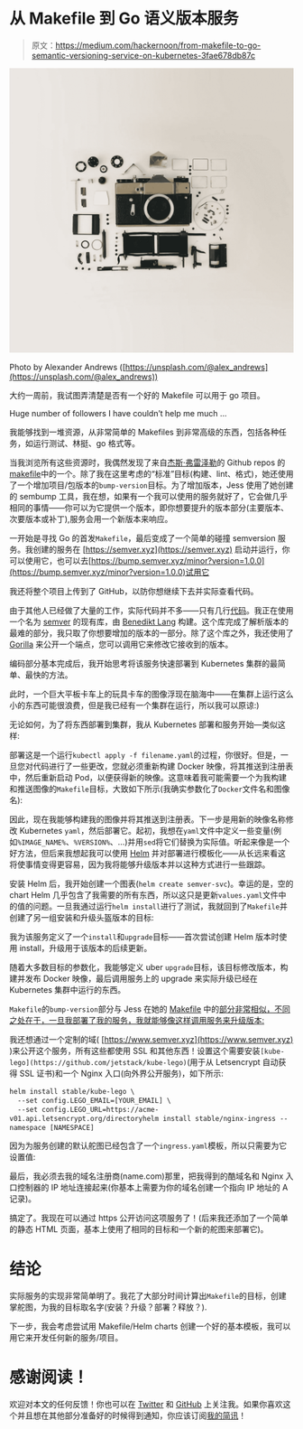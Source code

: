 # 从 Makefile 到 Go 语义版本服务

> 原文：<https://medium.com/hackernoon/from-makefile-to-go-semantic-versioning-service-on-kubernetes-3fae678db87c>

![](img/8c882a5c83ddf87d8728c03497900185.png)

Photo by Alexander Andrews ([https://unsplash.com/@alex_andrews](https://unsplash.com/@alex_andrews))

大约一周前，我试图弄清楚是否有一个好的 Makefile 可以用于 go 项目。

Huge number of followers I have couldn’t help me much …

我能够找到一堆资源，从非常简单的 Makefiles 到非常高级的东西，包括各种任务，如运行测试、林挺、go 格式等。

当我浏览所有这些资源时，我偶然发现了来自[杰斯·弗雷泽勒](https://github.com/jessfraz)的 Github repos 的[makefile](https://github.com/genuinetools/img/blob/master/Makefile)中的一个。除了我在这里考虑的“标准”目标(构建、lint、格式)，她还使用了一个增加项目/包版本的`bump-version`目标。为了增加版本，Jess 使用了她创建的 sembump 工具，我在想，如果有一个我可以使用的服务就好了，它会做几乎相同的事情——你可以为它提供一个版本，即你想要提升的版本部分(主要版本、次要版本或补丁),服务会用一个新版本来响应。

一开始是寻找 Go 的首发`Makefile`，最后变成了一个简单的碰撞 semversion 服务。我创建的服务在 [https://semver.xyz](https://semver.xyz) 启动并运行，你可以使用它，也可以去[https://bump.semver.xyz/minor?version=1.0.0](https://bump.semver.xyz/minor?version=1.0.0)试用它

我还将整个项目上传到了 GitHub，以防你想继续下去并实际查看代码。

由于其他人已经做了大量的工作，实际代码并不多——只有几行[代码](https://github.com/peterj/semver/blob/master/pkg/semver/semver.go#L24)。我正在使用一个名为 [semver](https://github.com/blang/semver) 的现有库，由 [Benedikt Lang](https://github.com/blang) 构建。这个库完成了解析版本的最难的部分，我只取了你想要增加的版本的一部分。除了这个库之外，我还使用了 [Gorilla](https://github.com/gorilla/mux) 来公开一个端点，您可以调用它来修改它接收到的版本。

编码部分基本完成后，我开始思考将该服务快速部署到 Kubernetes 集群的最简单、最快的方法。

此时，一个巨大平板卡车上的玩具卡车的图像浮现在脑海中——在集群上运行这么小的东西可能很浪费，但是我已经有一个集群在运行，所以我可以原谅:)

无论如何，为了将东西部署到集群，我从 Kubernetes 部署和服务开始—类似这样:

部署这是一个运行`kubectl apply -f filename.yaml`的过程，你很好。但是，一旦您对代码进行了一些更改，您就必须重新构建 Docker 映像，将其推送到注册表中，然后重新启动 Pod，以便获得新的映像。这意味着我可能需要一个为我构建和推送图像的`Makefile`目标，大致如下所示(我确实参数化了`Docker`文件名和图像名):

因此，现在我能够构建我的图像并将其推送到注册表。下一步是用新的映像名称修改 Kubernetes `yaml`，然后部署它。起初，我想在`yaml`文件中定义一些变量(例如`%IMAGE_NAME%`、`%VERSION%`、…)并用`sed`将它们替换为实际值。听起来像是一个好方法，但后来我想起我可以使用 [Helm](https://github.com/kubernetes/helm) 并对部署进行模板化——从长远来看这将使事情变得更容易，因为我将能够升级版本并以这种方式进行一些跟踪。

安装 Helm 后，我开始创建一个图表(`helm create semver-svc`)。幸运的是，空的 chart Helm 几乎包含了我需要的所有东西，所以这只是更新`values.yaml`文件中的值的问题。一旦我通过运行`helm install`进行了测试，我就回到了`Makefile`并创建了另一组安装和升级头盔版本的目标:

我为该服务定义了一个`install`和`upgrade`目标——首次尝试创建 Helm 版本时使用 install，升级用于该版本的后续更新。

随着大多数目标的参数化，我能够定义 uber `upgrade`目标，该目标修改版本，构建并发布 Docker 映像，最后调用服务上的 upgrade 来实际升级已经在 Kubernetes 集群中运行的东西。

`Makefile`的`bump-version`部分与 Jess 在她的 [Makefile](https://github.com/genuinetools/img/blob/master/Makefile) 中的[部分非常相似，不同之处在于，一旦我部署了我的服务，我就能够像这样调用服务来升级版本:](https://github.com/jessfraz)

我还想通过一个定制的域( [https://www.semver.xyz](https://www.semver.xyz) )来公开这个服务，所有这些都使用 SSL 和其他东西！设置这个需要安装`[kube-lego](https://github.com/jetstack/kube-lego)`(用于从 Letsencrypt 自动获得 SSL 证书)和一个 Nginx 入口(向外界公开服务)，如下所示:

```
helm install stable/kube-lego \
  --set config.LEGO_EMAIL=[YOUR_EMAIL] \
  --set config.LEGO_URL=https://acme-v01.api.letsencrypt.org/directoryhelm install stable/nginx-ingress --namespace [NAMESPACE]
```

因为为服务创建的默认舵图已经包含了一个`ingress.yaml`模板，所以只需要为它设置值:

最后，我必须去我的域名注册商(name.com)那里，把我得到的酷域名和 Nginx 入口控制器的 IP 地址连接起来(你基本上需要为你的域名创建一个指向 IP 地址的 A 记录)。

搞定了。我现在可以通过 https 公开访问这项服务了！(后来我还添加了一个简单的静态 HTML 页面，基本上使用了相同的目标和一个新的舵图来部署它)。

# 结论

实际服务的实现非常简单明了。我花了大部分时间计算出`Makefile`的目标，创建掌舵图，为我的目标取名字(安装？升级？部署？释放？).

下一步，我会考虑尝试用 Makefile/Helm charts 创建一个好的基本模板，我可以用它来开发任何新的服务/项目。

# 感谢阅读！

欢迎对本文的任何反馈！你也可以在 [Twitter](http://twitter.com/pjausovec) 和 [GitHub](http://github.com/peterj) 上关注我。如果你喜欢这个并且想在其他部分准备好的时候得到通知，你应该订阅[我的简讯](https://tinyletter.com/pjausovec)！